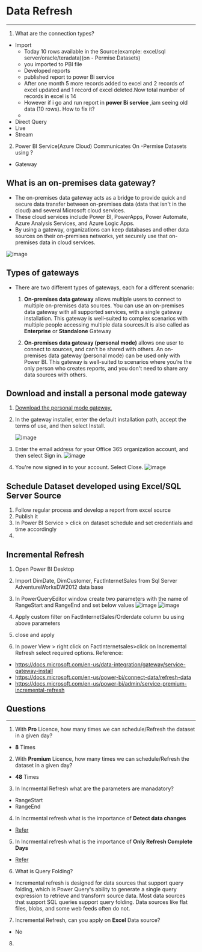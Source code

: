 
# Data Refresh
---

1. What are the connection types?
  - Import
      - Today 10 rows available in the Source(example: excel/sql server/oracle/teradata)(on - Permise Datasets)
      - you imported to PBI file
      - Developed reports
      - published report to power Bi service
      - After one month  5 more records added to excel and 2 records of excel updated and 1 record of excel deleted.Now total number of records in excel is 14
      - However if i go and run report in **power Bi service** ,iam seeing old data (10 rows). How to fix it?
      - 
  - Direct Query
  - Live
  - Stream
2. Power BI Service(Azure Cloud) Communicates On -Permise Datasets using ?
  - Gateway
## What is an on-premises data gateway?
- The on-premises data gateway acts as a bridge to provide quick and secure data transfer between on-premises data (data that isn't in the cloud) and several Microsoft cloud services.
- These cloud services include Power BI, PowerApps, Power Automate, Azure Analysis Services, and Azure Logic Apps.
- By using a gateway, organizations can keep databases and other data sources on their on-premises networks, yet securely use that on-premises data in cloud services.

![image](https://user-images.githubusercontent.com/20516321/113988805-74996800-986d-11eb-888f-c7255a071f55.png)

## Types of gateways
- There are two different types of gateways, each for a different scenario:

  1. **On-premises data gateway** allows multiple users to connect to multiple on-premises data sources. You can use an on-premises data gateway with all supported services, with a single gateway installation. This gateway is well-suited to complex scenarios with multiple people accessing multiple data sources.It is also called as **Enterprise** or **Standalone** Gateway

  2. **On-premises data gateway (personal mode)** allows one user to connect to sources, and can’t be shared with others. An on-premises data gateway (personal mode) can be used only with Power BI. This gateway is well-suited to scenarios where you’re the only person who creates reports, and you don't need to share any data sources with others.

## Download and install a personal mode gateway

  1. [Download the personal mode gateway.](https://go.microsoft.com/fwlink/?LinkId=2116848&clcid=0x409)
  2. In the gateway installer, enter the default installation path, accept the terms of use, and then select Install.

      ![image](https://user-images.githubusercontent.com/20516321/113989982-9d6e2d00-986e-11eb-9961-a3fa02477f21.png)

  3. Enter the email address for your Office 365 organization account, and then select Sign in.
    ![image](https://user-images.githubusercontent.com/20516321/113990054-b1b22a00-986e-11eb-8788-eeb89b005a05.png)

  4. You're now signed in to your account. Select Close.
      ![image](https://user-images.githubusercontent.com/20516321/113990114-c393cd00-986e-11eb-9ac1-ca3a6016a1ed.png)
 ## Schedule Dataset developed using Excel/SQL Server Source

  1. Follow regular process and develop a report from excel source
  2. Publish it
  3. In Power BI Service > click on dataset schedule and set credentials and time accordingly
  4. 
## Incremental Refresh

  1. Open Power BI Desktop
  2. Import DimDate, DimCustomer, FactInternetSales from Sql Server AdventureWorksDW2012 data base
  3. In PowerQueryEditor window create two parameters with the name of RangeStart and RangeEnd and set below values 
  ![image](https://user-images.githubusercontent.com/20516321/129829244-0af234a9-016d-4e5e-a4c1-6280c9c6cef5.png)
  ![image](https://user-images.githubusercontent.com/20516321/129829544-1900ae16-10b0-4801-8faa-e35975a94ca9.png)


  4. Apply custom filter on FactInternetSales/Orderdate column bu using above parameters
  5. close and apply
  6. In power View > right click on FactInternetsales>click on Incremental Refresh select required options.
Reference: 
- https://docs.microsoft.com/en-us/data-integration/gateway/service-gateway-install
- https://docs.microsoft.com/en-us/power-bi/connect-data/refresh-data
- https://docs.microsoft.com/en-us/power-bi/admin/service-premium-incremental-refresh

## Questions
----
1. With **Pro** Licence, how many times we can schedule/Refresh the dataset in a given day?
  - **8** Times
2. With **Premium** Licence, how many times we can schedule/Refresh the dataset in a given day?
  - **48** Times
3. In Incrmental Refresh what are the parameters are manadatory?
  - RangeStart
  - RangeEnd
4. In Incrmental refresh what is the importance of **Detect data changes**
  - [Refer](https://docs.microsoft.com/en-us/power-bi/connect-data/incremental-refresh-overview#4---detect-data-changes)
5. In Incrmental refresh what is the importance of **Only Refresh Complete Days**
  - [Refer](https://docs.microsoft.com/en-us/power-bi/connect-data/incremental-refresh-overview#5---only-refresh-complete-days)
6. What is Query Folding?
  -  Incremental refresh is designed for data sources that support query folding, which is Power Query's ability to generate a single query expression to retrieve and transform source data. Most data sources that support SQL queries support query folding. Data sources like flat files, blobs, and some web feeds often do not.
7. Incremental Refresh, can you apply on **Excel** Data source?
  - No
8. 

